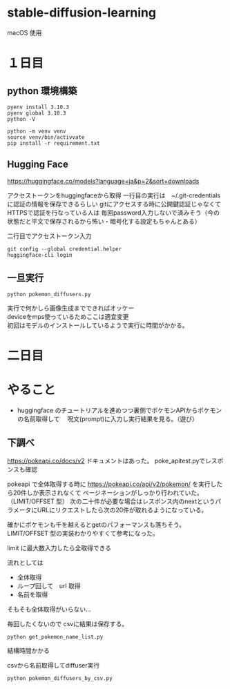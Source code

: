 # stable-diffusion-learning

macOS 使用

# １日目
## python 環境構築
```
pyenv install 3.10.3
pyenv global 3.10.3
python -V

python -m venv venv
source venv/bin/activvate
pip install -r requirement.txt
```

## Hugging Face
https://huggingface.co/models?language=ja&p=2&sort=downloads

アクセストークンをhuggingfaceから取得
一行目の実行は　~/.git-credentialsに認証の情報を保存できるらしい
gitにアクセスする時に公開鍵認証じゃなくてHTTPSで認証を行なっている人は
毎回password入力しないで済みそう（今の状態だと平文で保存されるから怖い・暗号化する設定もちゃんとある）

二行目でアクセストークン入力
```
git config --global credential.helper
huggingface-cli login
```

## 一旦実行
```
python pokemon_diffusers.py
```
実行で何かしら画像生成までできればオッケー  
deviceをmps使っているためここは適宜変更  
初回はモデルのインストールしているようで実行に時間がかかる。

# 二日目

# やること
- huggingface のチュートリアルを進めつつ裏側でポケモンAPIからポケモンの名前取得して
　呪文(prompt)に入力し実行結果を見る。（遊び）


## 下調べ
https://pokeapi.co/docs/v2
ドキュメントはあった。
poke_apitest.pyでレスポンスも確認

pokeapi
で全体取得する時に
https://pokeapi.co/api/v2/pokemon/ を実行したら20件しか表示されなくて
ページネーションがしっかり行われていた。（LIMIT/OFFSET 型）
次の二十件が必要な場合はレスポンス内のnextというパラメータにURLにリクエストしたら次の20件が取れるようになっている。

確かにポケモンも千を越えるとgetのパフォーマンスも落ちそう。
LIMIT/OFFSET 型の実装わかりやすくて参考になった。

limit に最大数入力したら全取得できる

流れとしては
- 全体取得
- ループ回して　url 取得
- 名前を取得

そもそも全体取得がいらない...

毎回したくないので csvに結果は保存する。

```
python get_pokemon_name_list.py
```
結構時間かかる

csvから名前取得してdiffuser実行
```
python pokemon_diffusers_by_csv.py 
```